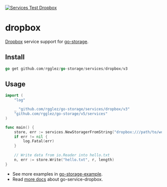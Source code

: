 [![Services Test Dropbox](https://github.com/rgglez/go-storage/actions/workflows/services-test-dropbox.yml/badge.svg)](https://github.com/rgglez/go-storage/actions/workflows/services-test-dropbox.yml)

# dropbox

[Dropbox](https://www.dropbox.com) service support for [go-storage](https://github.com/rgglez/go-storage).

## Install

```go
go get github.com/rgglez/go-storage/services/dropbox/v3
```

## Usage

```go
import (
	"log"

	_ "github.com/rgglez/go-storage/services/dropbox/v3"
	"github.com/rgglez/go-storage/v5/services"
)

func main() {
	store, err := services.NewStoragerFromString("dropbox:///path/to/workdir?credential=apikey:<apikey>")
	if err != nil {
		log.Fatal(err)
	}
	
	// Write data from io.Reader into hello.txt
	n, err := store.Write("hello.txt", r, length)
}
```

- See more examples in [go-storage-example](https://github.com/rgglez/go-storage-example).
- Read [more docs](https://beyondstorage.io/docs/go-storage/services/dropbox) about go-service-dropbox.
